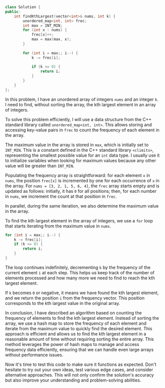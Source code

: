 ```cpp
class Solution {
public:
    int findKthLargest(vector<int>& nums, int k) {
        unordered_map<int, int> frec;
        int max = INT_MIN;
        for (int x : nums) {
            frec[x]++;
            max = max(max, x);
        }
    
        for (int i = max;; i--) {
            k -= frec[i];
            
            if (k <= 0) {
                return i;
            }
        }
    }
};
```

In this problem, I have an unordered array of integers `nums` and an integer `k`. I need to find, without sorting the array, the kth largest element in an array of integers.

To solve this problem efficiently, I will use a data structure from the C++ standard library called `unordered_map<int, int>`. This allows storing and accessing key-value pairs in `frec` to count the frequency of each element in the array.

The maximum value in the array is stored in `max`, which is initially set to `INT_MIN`. This is a constant defined in the C++ standard library `<climits>`, representing the smallest possible value for an `int` data type. I usually use it to initialize variables when looking for maximum values because any other value will be greater than `INT_MIN`.

Populating the frequency array is straightforward: for each element `x` in `nums`, the position `frec[x]` is incremented by one for each occurrence of `x` in the array. For `nums = [3, 2, 1, 5, 6, 4]`, the `frec` array starts empty and is updated as follows: initially, it has `0` for all positions; then, for each number in `nums`, we increment the count at that position in `frec`.

In parallel, during the same iteration, we also determine the maximum value in the array.

To find the kth largest element in the array of integers, we use a `for` loop that starts iterating from the maximum value in `nums`.

```cpp
for (int i = max;; i--) {
    k -= frec[i];
    if (k <= 0) {
        return i;
    }
}
```

The loop continues indefinitely, decrementing `k` by the frequency of the current element `i` at each step. This helps us keep track of the number of elements processed and how many more we need to find to reach the kth largest element.

If `k` becomes `0` or negative, it means we have found the kth largest element, and we return the position `i` from the frequency vector. This position corresponds to the kth largest value in the original array.

In conclusion, I have described an algorithm based on counting the frequency of elements to find the kth largest element. Instead of sorting the array, we use a hash map to store the frequency of each element and iterate from the maximum value to quickly find the desired element. This approach is efficient and allows us to find the kth largest element in a reasonable amount of time without requiring sorting the entire array. This method leverages the power of hash maps to manage and access frequency data efficiently, ensuring that we can handle even large arrays without performance issues.

Now it's time to test this code to make sure it functions as expected. Don't hesitate to try out your own ideas, test various edge cases, and consider alternative approaches. This will not only confirm the solution's accuracy but also improve your understanding and problem-solving abilities.
